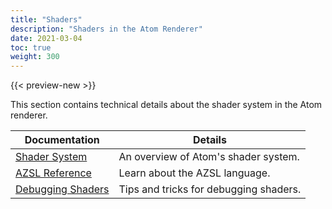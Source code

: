 ```yaml
---
title: "Shaders"
description: "Shaders in the Atom Renderer"
date: 2021-03-04
toc: true
weight: 300
---
```


{{< preview-new >}}

This section contains technical details about the shader system in the Atom renderer.

| Documentation                        | Details |
|--------------------------------------|---------|
| [Shader System](shader-system.md) | An overview of Atom's shader system. |
| [AZSL Reference](azsl-reference/_index.md) | Learn about the AZSL language. |
| [Debugging Shaders](debugging-shaders.md) | Tips and tricks for debugging shaders. |
